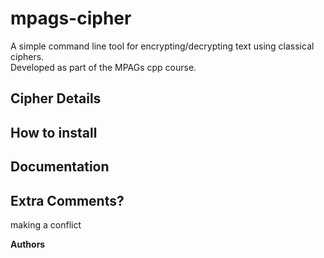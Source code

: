 # mpags-cipher
A simple command line tool for encrypting/decrypting text using classical ciphers.  
Developed as part of the MPAGs cpp course.  

## Cipher Details

## How to install

## Documentation

## Extra Comments?
making a conflict

**Authors** 
